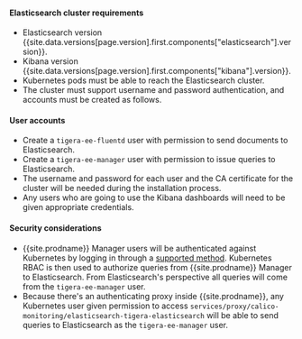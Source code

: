 #### Elasticsearch cluster requirements

- Elasticsearch version {{site.data.versions[page.version].first.components["elasticsearch"].version}}.
- Kibana version {{site.data.versions[page.version].first.components["kibana"].version}}.
- Kubernetes pods must be able to reach the Elasticsearch cluster.
- The cluster must support username and password authentication, and accounts must be created as follows.

#### User accounts

- Create a `tigera-ee-fluentd` user with permission to send documents to Elasticsearch.
- Create a `tigera-ee-manager` user with permission to issue queries to Elasticsearch.
- The username and password for each user and the CA certificate for the cluster will be needed
  during the installation process.
- Any users who are going to use the Kibana dashboards will need to be given appropriate
  credentials.

#### Security considerations

- {{site.prodname}} Manager users will be authenticated against Kubernetes by logging in through
  a [supported method]({{site.baseurl}}/{{page.version}}/reference/cnx/authentication).
  Kubernetes RBAC is then used to authorize queries from {{site.prodname}} Manager to Elasticsearch.
  From Elasticsearch's perspective all queries will come from the `tigera-ee-manager` user.
- Because there's an authenticating proxy inside {{site.prodname}}, any Kubernetes user
  given permission to access `services/proxy/calico-monitoring/elasticsearch-tigera-elasticsearch`
  will be able to send queries to Elasticsearch as the `tigera-ee-manager` user.